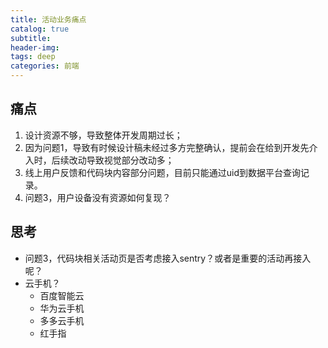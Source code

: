 ```yaml
---
title: 活动业务痛点
catalog: true
subtitle:
header-img: 
tags: deep
categories: 前端
---
```



## 痛点

1. 设计资源不够，导致整体开发周期过长；
2. 因为问题1，导致有时候设计稿未经过多方完整确认，提前会在给到开发先介入时，后续改动导致视觉部分改动多；
3. 线上用户反馈和代码块内容部分问题，目前只能通过uid到数据平台查询记录。
4. 问题3，用户设备没有资源如何复现？

## 思考

- 问题3，代码块相关活动页是否考虑接入sentry？或者是重要的活动再接入呢？
- 云手机？
  - 百度智能云
  - 华为云手机
  - 多多云手机
  - 红手指
